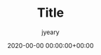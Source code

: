 ---
layout: post
cover: 'assets/images/US_Navy_090529-N-9123L-109_1.jpg'
logo: 'assets/images/logo.jpg'
navigation: true
author: jyeary
disqus: true
date: 2020-00-00 00:00:00+00:00
title: Title
categories: jyeary
tags: merchant-marine
subclass: 'post tag-merchant-marine'
---